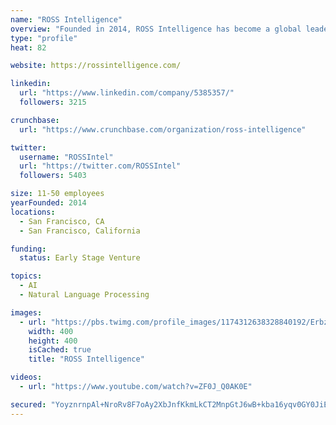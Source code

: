 ```yaml
---
name: "ROSS Intelligence"
overview: "Founded in 2014, ROSS Intelligence has become a global leader in artificial intelligence solution for Legal Technologies."
type: "profile"
heat: 82

website: https://rossintelligence.com/

linkedin:
  url: "https://www.linkedin.com/company/5385357/"
  followers: 3215

crunchbase:
  url: "https://www.crunchbase.com/organization/ross-intelligence"

twitter:
  username: "ROSSIntel"
  url: "https://twitter.com/ROSSIntel"
  followers: 5403

size: 11-50 employees
yearFounded: 2014
locations:
  - San Francisco, CA
  - San Francisco, California

funding:
  status: Early Stage Venture

topics:
  - AI
  - Natural Language Processing

images:
  - url: "https://pbs.twimg.com/profile_images/1174312638328840192/ErbzJaM6_400x400.jpg"
    width: 400
    height: 400
    isCached: true
    title: "ROSS Intelligence"

videos:
  - url: "https://www.youtube.com/watch?v=ZF0J_Q0AK0E"

secured: "YoyznrnpAl+NroRv8F7oAy2XbJnfKkmLkCT2MnpGtJ6wB+kba16yqv0GY0JiEpMe8eKHKA1dhjX6dqis/Vqay4bRa4me/dsbjppkKEnXxiS+C9OmW1amOMaqymj14QdNlGUj5U+Ice9DCcRgKdeCZBfGK/tetoQ8GkbUH1h829ftQwmy6BpNgw8IXKV0m9jrpLCFFBlnrh5OUEyO+SoMljipCP9X1bnlMvVKVHVXnDc2MyE0eXNtsSP19ybcdsPaEGJKhKnqpeujqVf2jUqvRxdonycBS8KOMKyTYD6o7/tC6/okyhIXetEN0KwU/wenA8dNq2HJ4HVmYyM4E5Z/fjCscN1gCYu8hRNclWjXydu+EqGv9ICjK/p0oPyDQ+txO3UuEJN/HVPy3IcqUFZms5HB8N93pMDgSE/1SGUt5+s=;atCO1OtCMO4TckMDygcvaA=="
---
```


